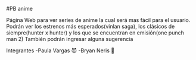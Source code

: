 #PB anime

Página Web para ver series de anime la cual será mas fácil para el usuario.
Podrán ver los estrenos más esperados(vinlan saga), los clásicos de siempre(hunter x hunter) y los que se encuentran en emisión(one punch man 2)
También podrán ingresar alguna sugerencia

Integrantes
-Paula Vargas :smiling_imp:
-Bryan Neris :penguin:

